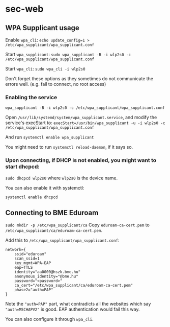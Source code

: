 # sec-web
## WPA Supplicant usage

Enable `wpa_cli`:
`echo update_config=1 > /etc/wpa_supplicant/wpa_supplicant.conf`

Start `wpa_supplicant`:
`sudo wpa_supplicant -B -i wlp2s0 -c /etc/wpa_supplicant/wpa_supplicant.conf`

Start `wpa_cli`:
`sudo wpa_cli -i wlp2s0`

Don't forget these options as they sometimes do not communicate the errors well. (e.g. fail to connect, no root access)


### Enabling the service

`wpa_supplicant -B -i wlp2s0 -c /etc/wpa_supplicant/wpa_supplicant.conf`

Open `/usr/lib/systemd/system/wpa_supplicant.service`, and modify the service's execStart to:
`execStart=/usr/bin/wpa_supplicant -u -i wlp2s0 -c /etc/wpa_supplicant/wpa_supplicant.conf`

And run `systemctl enable wpa_supplicant`

You might need to run `systemctl reload-daemon`, if it says so.

### Upon connecting, if DHCP is not enabled, you might want to start dhcpcd:

`sudo dhcpcd wlp2s0` where `wlp2s0` is the device name.

You can also enable it with systemctl:

`systemctl enable dhcpcd`

## Connecting to BME Eduroam

`sudo mkdir -p /etc/wpa_supplicant/ca`
Copy `eduroam-ca-cert.pem` to `/etc/wpa_supplicant/ca/eduroam-ca-cert.pem`.

Add this to `/etc/wpa_supplicant/wpa_supplicant.conf`:
```
network={
	ssid="eduroam"
	scan_ssid=1
	key_mgmt=WPA-EAP
	eap=TTLS
	identity="aa0000@hszk.bme.hu"
	anonymous_identity="@bme.hu"
	password="<password>"
	ca_cert="/etc/wpa_supplicant/ca/eduroam-ca-cert.pem"
	phase2="auth=PAP"
}
```

Note the `"auth=PAP"` part, what contradicts all the websites which say `"auth=MSCHAPV2"` is good. EAP authentication would fail this way.

You can also configure it through `wpa_cli`.
